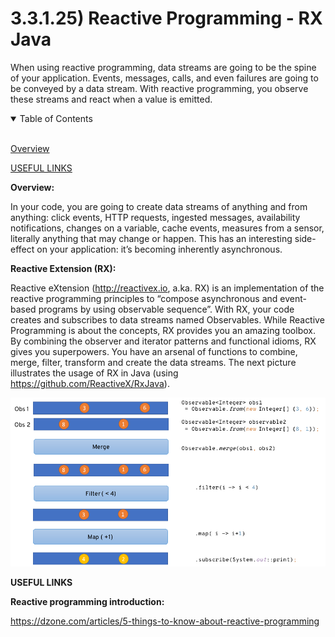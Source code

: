 # 3.3.1.25) Reactive Programming - RX Java

When using reactive programming, data streams are going to be the spine of your application. Events, messages, calls, and even failures are going to be conveyed by a data stream. With reactive programming, you observe these streams and react when a value is emitted.

<details open>
<summary>Table of Contents</summary>
<br>

[Overview](#h1)

[USEFUL LINKS](#hx)

</details>

<a name="h1"/>

**Overview:**

In your code, you are going to create data streams of anything and from anything: click events, HTTP requests, ingested messages, availability notifications, changes on a variable, cache events, measures from a sensor, literally anything that may change or happen. This has an interesting side-effect on your application: it’s becoming inherently asynchronous.

**Reactive Extension (RX):**

Reactive eXtension (http://reactivex.io, a.ka. RX) is an implementation of the reactive programming principles to “compose asynchronous and event-based programs by using observable sequence”. With RX, your code creates and subscribes to data streams named Observables. While Reactive Programming is about the concepts, RX provides you an amazing toolbox. By combining the observer and iterator patterns and functional idioms, RX gives you superpowers. You have an arsenal of functions to combine, merge, filter, transform and create the data streams. The next picture illustrates the usage of RX in Java (using https://github.com/ReactiveX/RxJava).

![alt text](https://raw.githubusercontent.com/guidias1212/road_to_fullstack/master/images/rx.png)

<a name="hx"/>

**USEFUL LINKS**

**Reactive programming introduction:**

https://dzone.com/articles/5-things-to-know-about-reactive-programming





